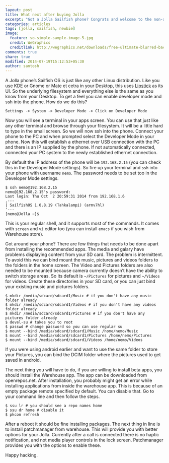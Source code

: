 ```yaml
---
layout: post
title: What next after buying Jolla
excerpt: "Got a Jolla Sailfish phone? Congrats and welcome to the non-android, non-IOS, a pure traditional Linux OS liking community. Learn to hack your phone, its fun and its in the spirit of the OS and community."
categories: articles
tags: [jolla, sailfish, newbie]
image:
  feature: so-simple-sample-image-5.jpg
  credit: WeGraphics
  creditlink: http://wegraphics.net/downloads/free-ultimate-blurred-background-pack/
comments: true
share: true
modified: 2014-07-19T15:12:53+05:30
author: santosh
---
```


A Jolla phone’s Sailfish OS is just like any other Linux distribution. Like you
use KDE or Gnome or Mate et cetra in your Desktop, this
uses [Lipstick](https://github.com/nemomobile/lipstick-colorful-home) as its
UI. So the underlying filesystem and everything else is the same as you know
from your Desktop. To get a feel you can enable developer mode and ssh into the
phone. How do we do this?

```
Settings -> System -> Developer Mode -> Click on Developer Mode
```

Now you will see a terminal in your apps screen. You can use that just like any
other terminal and browse through your filesystem. It will be a little hard to
type in the small screen. So we will now ssh into the phone. Connect your phone
to the PC and when prompted select the Developer Mode in your phone. Now this
will establish a ethernet over USB connection with the PC and there is an IP
supplied by the phone. If not automatically connected, connected your PC system
to the newly established ethernet connection.

By default the IP address of the phone will be `192.168.2.15` (you can check
this in the Developer Mode settings). So fire up your terminal and `ssh` into
your phone with username `nemo`. The password needs to be set too in the
Developer Mode settings.

```console
$ ssh nemo@192.168.2.15
nemo@192.168.2.15's password:
Last login: Thu Oct  2 20:59:31 2014 from 192.168.1.6
,---
| SailfishOS 1.0.8.19 (Tahkalampi) (armv7hl)
'---
[nemo@Jolla ~]$
```

This is your regular shell, and it supports most of the commands. It comes with
`screen` and `vi` editor too (you can install `emacs` if you wish from Warehouse
store).

Got around your phone? There are few things that needs to be done apart from
installing the recommended apps. The media and galary have problems displaying
content from your SD card. The problem is intermittent. To avoid this we can
bind mount the music, pictures and videos folders to the folders in the home
screen. The Video and Pictures folders are also needed to be mounted because
camera currently doesn’t have the ability to switch storage areas. So its
default is `~/Pictures` for pictures and `~/Videos` for videos. Create these
directories in your SD card, or you can just bind your existing music and
pictures folders.

```console
$ mkdir /media/sdcard/sdcard1/Music # if you don't have any music folder already
$ mkdir /media/sdcard/sdcard1/Videos # if you don't have any videos folder already
$ mkdir /media/sdcard/sdcard1/Pictures # if you don't have any pictures folder already
$ devel-su # takes you to root
$ passwd # change password so you can use regular su
$ mount --bind /media/sdcard/sdcard1/Music /home/nemo/Music
$ mount --bind /media/sdcard/sdcard1/Pictures /home/nemo/Pictures
$ mount --bind /media/sdcard/sdcard1/Videos /home/nemo/Videos
```

If you were using android earlier and want to use the same folder to store your
Pictures, you can bind the DCIM folder where the pictures used to get saved in
android.

The next thing you will have to do, if you are willing to install beta apps, you
should install the Warehouse app. The app can be downloaded from
openrepos.net. After installation, you probably might get an error while
installing applications from inside the warehouse app. This is because of an
empty package remote specified by default. You can disable that. Go to your
command line and then follow the steps.

```console
$ ssu lr # you should see a repo names home
$ ssu dr home # disable it
$ pkcon refresh
```

After a reboot it should be fine installing packages. The next thing in line is
to install patchmanager from warehouse. This will provide you with better
options for your Jolla. Currently after a call is connected there is no haptic
notification, and not media player controls in the lock screen. Patchmanager
provides you with the options to enable these.

Happy hacking.
